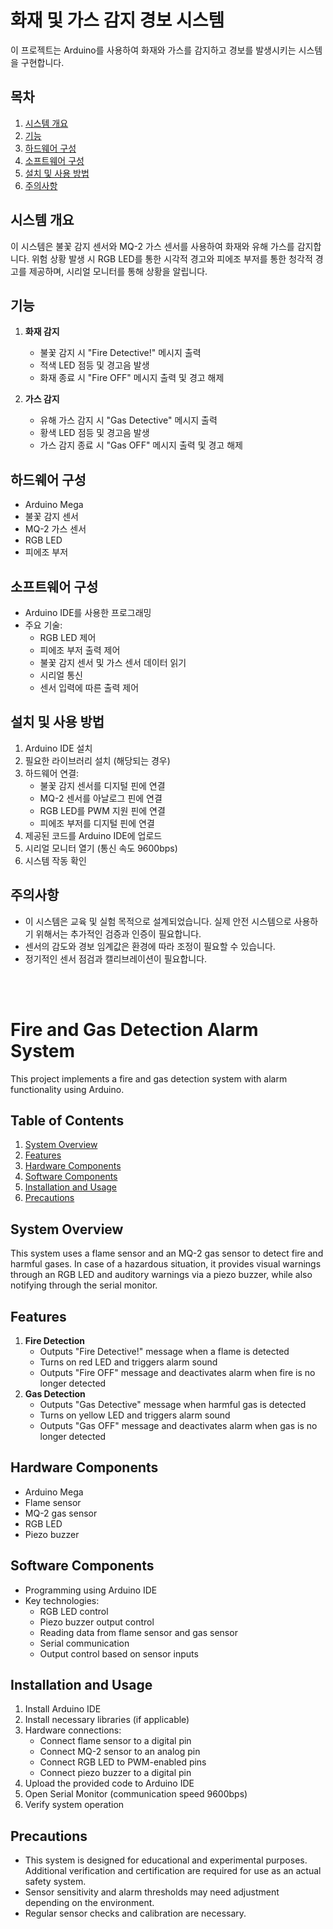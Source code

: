 # 화재 및 가스 감지 경보 시스템

이 프로젝트는 Arduino를 사용하여 화재와 가스를 감지하고 경보를 발생시키는 시스템을 구현합니다.

## 목차

1. [시스템 개요](#시스템-개요)
2. [기능](#기능)
3. [하드웨어 구성](#하드웨어-구성)
4. [소프트웨어 구성](#소프트웨어-구성)
5. [설치 및 사용 방법](#설치-및-사용-방법)
6. [주의사항](#주의사항)

## 시스템 개요

이 시스템은 불꽃 감지 센서와 MQ-2 가스 센서를 사용하여 화재와 유해 가스를 감지합니다. 위험 상황 발생 시 RGB LED를 통한 시각적 경고와 피에조 부저를 통한 청각적 경고를 제공하며, 시리얼 모니터를 통해 상황을 알립니다.

## 기능

1. **화재 감지**
   - 불꽃 감지 시 "Fire Detective!" 메시지 출력
   - 적색 LED 점등 및 경고음 발생
   - 화재 종료 시 "Fire OFF" 메시지 출력 및 경고 해제

2. **가스 감지**
   - 유해 가스 감지 시 "Gas Detective" 메시지 출력
   - 황색 LED 점등 및 경고음 발생
   - 가스 감지 종료 시 "Gas OFF" 메시지 출력 및 경고 해제

## 하드웨어 구성

- Arduino Mega
- 불꽃 감지 센서
- MQ-2 가스 센서
- RGB LED
- 피에조 부저

## 소프트웨어 구성

- Arduino IDE를 사용한 프로그래밍
- 주요 기술:
  - RGB LED 제어
  - 피에조 부저 출력 제어
  - 불꽃 감지 센서 및 가스 센서 데이터 읽기
  - 시리얼 통신
  - 센서 입력에 따른 출력 제어

## 설치 및 사용 방법

1. Arduino IDE 설치
2. 필요한 라이브러리 설치 (해당되는 경우)
3. 하드웨어 연결:
   - 불꽃 감지 센서를 디지털 핀에 연결
   - MQ-2 센서를 아날로그 핀에 연결
   - RGB LED를 PWM 지원 핀에 연결
   - 피에조 부저를 디지털 핀에 연결
4. 제공된 코드를 Arduino IDE에 업로드
5. 시리얼 모니터 열기 (통신 속도 9600bps)
6. 시스템 작동 확인

## 주의사항

- 이 시스템은 교육 및 실험 목적으로 설계되었습니다. 실제 안전 시스템으로 사용하기 위해서는 추가적인 검증과 인증이 필요합니다.
- 센서의 감도와 경보 임계값은 환경에 따라 조정이 필요할 수 있습니다.
- 정기적인 센서 점검과 캘리브레이션이 필요합니다.
<br/>
<br/>

# Fire and Gas Detection Alarm System

This project implements a fire and gas detection system with alarm functionality using Arduino.

## Table of Contents
1. [System Overview](#system-overview)
2. [Features](#features)
3. [Hardware Components](#hardware-components)
4. [Software Components](#software-components)
5. [Installation and Usage](#installation-and-usage)
6. [Precautions](#precautions)

## System Overview
This system uses a flame sensor and an MQ-2 gas sensor to detect fire and harmful gases. In case of a hazardous situation, it provides visual warnings through an RGB LED and auditory warnings via a piezo buzzer, while also notifying through the serial monitor.

## Features
1. **Fire Detection**
   - Outputs "Fire Detective!" message when a flame is detected
   - Turns on red LED and triggers alarm sound
   - Outputs "Fire OFF" message and deactivates alarm when fire is no longer detected
2. **Gas Detection**
   - Outputs "Gas Detective" message when harmful gas is detected
   - Turns on yellow LED and triggers alarm sound
   - Outputs "Gas OFF" message and deactivates alarm when gas is no longer detected

## Hardware Components
- Arduino Mega
- Flame sensor
- MQ-2 gas sensor
- RGB LED
- Piezo buzzer

## Software Components
- Programming using Arduino IDE
- Key technologies:
  - RGB LED control
  - Piezo buzzer output control
  - Reading data from flame sensor and gas sensor
  - Serial communication
  - Output control based on sensor inputs

## Installation and Usage
1. Install Arduino IDE
2. Install necessary libraries (if applicable)
3. Hardware connections:
   - Connect flame sensor to a digital pin
   - Connect MQ-2 sensor to an analog pin
   - Connect RGB LED to PWM-enabled pins
   - Connect piezo buzzer to a digital pin
4. Upload the provided code to Arduino IDE
5. Open Serial Monitor (communication speed 9600bps)
6. Verify system operation

## Precautions
- This system is designed for educational and experimental purposes. Additional verification and certification are required for use as an actual safety system.
- Sensor sensitivity and alarm thresholds may need adjustment depending on the environment.
- Regular sensor checks and calibration are necessary.
